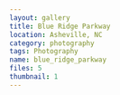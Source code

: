 ```yaml
---
layout: gallery
title: Blue Ridge Parkway
location: Asheville, NC
category: photography
tags: Photography
name: blue_ridge_parkway
files: 5
thumbnail: 1
---
```

